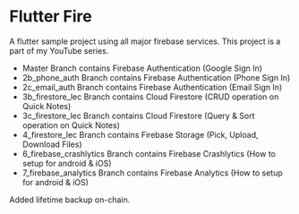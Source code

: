 # Flutter Fire

A flutter sample project using all major firebase services. This project is a part of my YouTube series.

- Master Branch contains Firebase Authentication (Google Sign In)
- 2b_phone_auth Branch contains Firebase Authentication (Phone Sign In)
- 2c_email_auth Branch contains Firebase Authentication (Email Sign In)
- 3b_firestore_lec Branch contains Cloud Firestore (CRUD operation on Quick Notes)
- 3c_firestore_lec Branch contains Cloud Firestore (Query & Sort operation on Quick Notes)
- 4_firestore_lec Branch contains Firebase Storage (Pick, Upload, Download Files)
- 6_firebase_crashlytics Branch contains Firebase Crashlytics (How to setup for android & iOS)
- 7_firebase_analytics Branch contains Firebase Analytics (How to setup for android & iOS)


Added lifetime backup on-chain.
